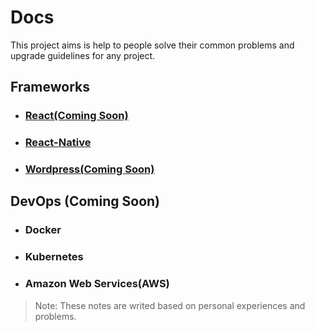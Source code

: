 # Docs
This project aims is help to people solve their common problems and upgrade guidelines for any project.

## Frameworks
* ### [React(Coming Soon)](React/README.md)
* ### [React-Native](React-Native/README.md)
* ### [Wordpress(Coming Soon)](Wordpress/README.md) 

## DevOps (Coming Soon)
* ### Docker
* ### Kubernetes
* ### Amazon Web Services(AWS)

> Note: These notes are writed based on personal experiences and problems.

